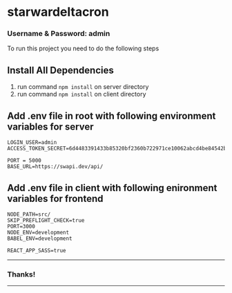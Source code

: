 # starwardeltacron

### Username & Password: admin

To run this project you need to do the following steps

## Install All Dependencies

1. run command ``` npm install ``` on server directory
2. run command ``` npm install ``` on client directory

## Add .env file in root with following environment variables for server

```
LOGIN_USER=admin
ACCESS_TOKEN_SECRET=6d4483391433b85320bf2360b722971ce10062abcd4be84542badeca0e6d726d12e2192525f1c9cea7ce67e12fd9

PORT = 5000
BASE_URL=https://swapi.dev/api/

```
## Add .env file in client with following enironment variables for frontend

```
NODE_PATH=src/
SKIP_PREFLIGHT_CHECK=true
PORT=3000
NODE_ENV=development
BABEL_ENV=development

REACT_APP_SASS=true
```
---------------------------------------------------------------------------------------------------------------
### Thanks!
---------------------------------------------------------------------------------------------------------------
